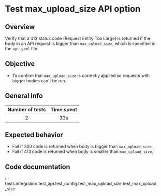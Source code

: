 # Test max_upload_size API option

## Overview 

Verify that a 413 status code (Request Entity Too Large) is returned if the body in an API request is bigger than `max_upload_size`, which is specified in the `api.yaml` file.

## Objective

- To confirm that `max_upload_size` is correctly applied so requests with bigger bodies can't be run.

## General info

| Number of tests | Time spent |
|:--:|:--:|
| 2 | 33s |

## Expected behavior

- Fail if 200 code is returned when body is bigger than `max_upload_size`.
- Fail if 413 code is returned when body is smaller than `max_upload_size`.

## Code documentation

::: tests.integration.test_api.test_config.test_max_upload_size.test_max_upload_size
